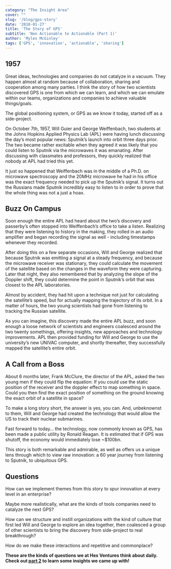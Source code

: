 ```yaml
---
category: "The Insight Area"
cover: ""
slug: '/blog/gps-story'
date: '2018-01-27'
title: 'The Story of GPS'
subtitle: 'Non Actionable to Actionable (Part 1)'
author: 'Myles McGinley'
tags: ['GPS', 'innovation', 'actionable', 'sharing']
---
```


## 1957

Great ideas, technologies and companies do not catalyze in a vacuum. They happen almost at random because of collaboration, sharing and cooperation among many parties. I think the story of how two scientists discovered GPS is one from which we can learn, and which we can emulate within our teams, organizations and companies to achieve valuable things/goals.

The global positioning system, or GPS as we know it today, started off as a side-project.

On October 7th, 1957, Will Guier and George Weiffenbach, two students at the Johns Hopkins Applied Physics Lab (APL) were having lunch discussing the day’s most popular news: Sputnik’s launch into orbit three days prior. The two became rather excitable when they agreed it was likely that you could listen to Sputnik via the microwaves it was emanating. After discussing with classmates and professors, they quickly realized that nobody at APL had tried this yet.

It just so happened that Weiffenbach was in the middle of a Ph.D. on microwave spectroscopy and the 20MHz microwave he had in his office was the exact frequency needed to pick up the Sputnik’s signal. It turns out the Russians made Sputnik incredibly easy to listen to in order to prove that the whole thing was not a just a hoax.

## Buzz On Campus

Soon enough the entire APL had heard about the two’s discovery and passerby’s often stopped into Weiffenbach’s office to take a listen. Realizing that they were listening to history in the making, they rolled in an audio amplifier and began recording the signal as well - including timestamps whenever they recorded.

After doing this on a few separate occasions, Will and George realized that because Sputnik was emitting a signal at a steady frequency, and because the microwave receiver was stationary, they could calculate the movement of the satellite based on the changes in the waveform they were capturing. Later that night, they also remembered that by analyzing the slope of the Doppler shift, they could determine the point in Sputnik’s orbit that was closest to the APL laboratories.

Almost by accident, they had hit upon a technique not just for calculating the satellite’s speed, but for actually mapping the trajectory of its orbit. In a matter of hours, the two young scientists had gone from listening to tracking the Russian satellite.

As you can imagine, this discovery made the entire APL buzz, and soon enough a loose network of scientists and engineers coalesced around the two twenty somethings, offering insights, new approaches and technology improvements. APL then provided funding for Will and George to use the university’s new UNIVAC computer, and shortly thereafter, they successfully mapped the satellite’s entire orbit.

## A Call from a Boss

About 6 months later, Frank McClure, the director of the APL, asked the two young men if they could flip the equation: If you could use the static position of the receiver and the doppler effect to map something in space. Could you then find the exact position of something on the ground knowing the exact orbit of a satellite in space?

To make a long story short, the answer is yes, you can. And, unbeknownst to them, Will and George had created the technology that would allow the US to track their nuclear submarines.

Fast forward to today… the technology, now commonly known as GPS, has been made a public utility by Ronald Reagan. It is estimated that if GPS was shutoff, the economy would immediately lose ~$100bn.

This story is both remarkable and admirable, as well as offers us a unique lens through which to view raw innovation: a 60 year journey from listening to Sputnik, to ubiquitous GPS.

## Questions

How can we implement themes from this story to spur innovation at every level in an enterprise?

Maybe more realistically, what are the kinds of tools companies need to catalyze the next GPS?

How can we structure and instill organizations with the kind of culture that first led Will and George to explore an idea together, then coalesced a group of other scientists to bring the discovery from side-project to real breakthrough?

How do we make these interactions and repetitive and commonplace?

**These are the kinds of questions we at Hex Ventures think about daily. Check out [part 2](https://usetangle.com/blog-non-actionable-to-actionable-part-2) to learn some insights we came up with!**
